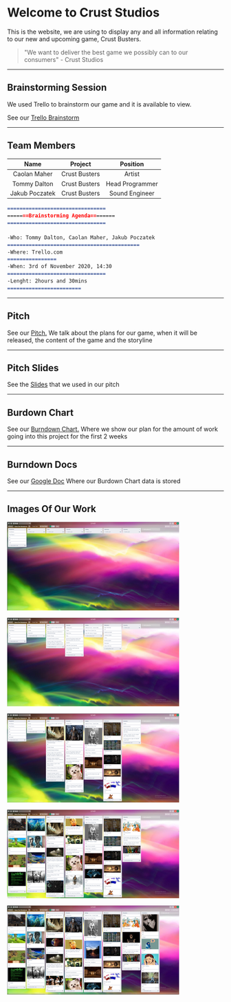 # Welcome to Crust Studios

This is the website, we are using to display any and all information relating to our new and upcoming game, Crust Busters.

> "We want to deliver the best game we possibly can to our consumers" - Crust Studios

---

## Brainstorming Session

We used Trello to brainstorm our game and it is available to view. 

See our [Trello Brainstorm](https://trello.com/b/SqLeDgHZ/game-dev-brainstorm)

---

## Team Members

| Name         | Project       | Position    |
|:------------:|:-------------:|:-----------:|
| Caolan Maher | Crust Busters | Artist      |
| Tommy Dalton | Crust Busters | Head Programmer |
| Jakub Poczatek | Crust Busters | Sound Engineer |

```markdown
================================
=======Brainstorming Agenda========
================================

-Who: Tommy Dalton, Caolan Maher, Jakub Poczatek
===========================================
-Where: Trello.com
================
-When: 3rd of November 2020, 14:30
================================
-Lenght: 2hours and 30mins
========================
```

---

## Pitch
See our [Pitch.](https://youtu.be/F4rMwYagxwk)
We talk about the plans for our game, when it will be released, the content of the game and the storyline

---

## Pitch Slides
See the [Slides](https://docs.google.com/presentation/d/1fc1dLY0ievP9EL4zP1DQ8Gtn20kcgmgPttNoUp6a5eY/edit#slide=id.p)
that we used in our pitch

---

## Burdown Chart
See our [Burndown Chart.](https://github.com/tommyd450/Crust-Studios-Pitch/blob/main/Crust_Busters_Burndown.xlsx)
Where we show our plan for the amount of work going into this project for the first 2 weeks

---

## Burndown Docs
See our [Google Doc](https://docs.google.com/spreadsheets/d/1Q-t0lMcKpKMAXSaWLTAh0Meex45qF_f0N2A07voDdn8/edit?usp=sharing)
Where our Burdown Chart data is stored

---

## Images Of Our Work

![Brainstorm 1](https://github.com/tommyd450/Crust-Studios-Pitch/blob/gh-pages/1.png?raw=true)

![Brainstorm 2](https://github.com/tommyd450/Crust-Studios-Pitch/blob/gh-pages/2.png?raw=true)

![Brainstorm 3](https://github.com/tommyd450/Crust-Studios-Pitch/blob/gh-pages/3.png?raw=true)

![Brainstorm 4](https://github.com/tommyd450/Crust-Studios-Pitch/blob/gh-pages/4.png?raw=true)

![Brainstorm 5](https://github.com/tommyd450/Crust-Studios-Pitch/blob/gh-pages/5.png?raw=true)

